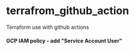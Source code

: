 # terrafrom_github_action
Terraform use with github actions
<br>
#### GCP IAM policy - add "Service Account User"
